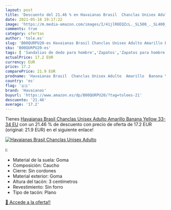 ```yaml
---
layout: post
title: 'Descuento del 21.46 % en Havaianas Brasil  Chanclas Unisex Adulto'
date: 2021-05-18 19:17:22
image: 'https://m.media-amazon.com/images/I/41jlR8EQZcL._SL500_._SL400_.jpg'
comments: true
category: ofertas
author: 'tole.es'
slug: 'B00QURPU20-es Havaianas Brasil Chanclas Unisex Adulto Amarillo Banana...'
sku: 'B00QURPU20-es'
tags: [ 'Sandalias de dedo para hombre','Zapatos','Zapatos para hombre','Zapatos y complementos','chanclas','havaianas', ]
actualPrice: 17.2 EUR
currency: EUR
price: 17.2
comparePrice: 21.9 EUR
prodname: 'Havaianas Brasil  Chanclas Unisex Adulto  Amarillo  Banana Yellow   33-34 EU'
country: 'es'
flag: '🇪🇸'
brand: 'Havaianas'
buyurl: 'https://www.amazon.es/dp/B00QURPU20/?tag=tolees-21'
descuento: '21.46'
average: '17.2'
---
```


Tienes [Havaianas Brasil  Chanclas Unisex Adulto  Amarillo  Banana Yellow   33-34 EU](https://www.amazon.es/dp/B00QURPU20/?tag=tolees-21) con un 21.46 % de descuento con precio de oferta de 17.2 EUR (original: 21.9 EUR) en el siguiente enlace!

[![Havaianas Brasil  Chanclas Unisex Adulto](https://m.media-amazon.com/images/I/41jlR8EQZcL._SL500_._SL400_.jpg)](https://www.amazon.es/dp/B00QURPU20/?tag=tolees-21)

ℹ️:

- Material de la suela: Goma
- Composición: Caucho
- Cierre: Sin cordones
- Material exterior: Goma
- Altura del tacón: 3 centímetros
- Revestimiento: Sin forro
- Tipo de tacón: Plano

[🛒 Accede a la oferta!!](https://www.amazon.es/dp/B00QURPU20/?tag=tolees-21)
